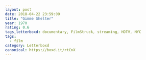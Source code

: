 ```yaml
---
layout: post 
date: 2018-04-22 23:59:00
title: "Gimme Shelter"
year: 1970
rating: 0.6
tags_letterboxd: documentary, FilmStruck, streaming, HDTV, NYC
tags:
  - film
category: Letterboxd
canonical: https://boxd.it/rtCnX
---
```

